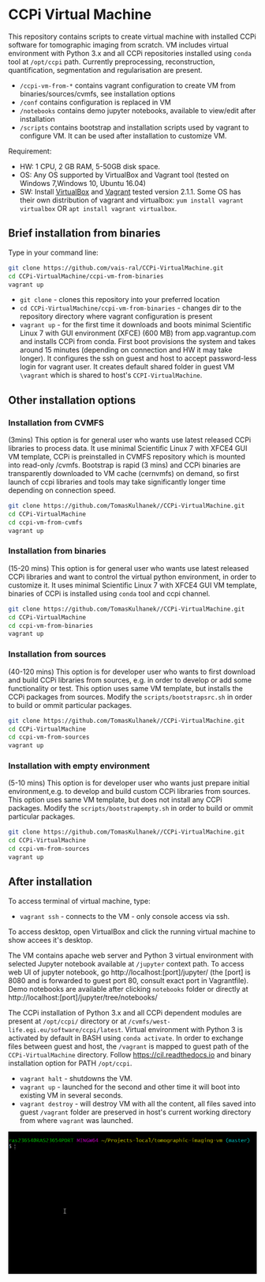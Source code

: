 # CCPi Virtual Machine
This repository contains scripts to create virtual machine with installed CCPi software for tomographic imaging from scratch. VM includes virtual environment with Python 3.x and all CCPi repositories installed using `conda` tool at `/opt/ccpi` path.
Currently preprocessing, reconstruction, quantification, segmentation and regularisation are present.
- `/ccpi-vm-from-*` contains vagrant configuration to create VM from binaries/sources/cvmfs, see installation options
-	`/conf` 	contains configuration is replaced in VM
- `/notebooks` contains demo jupyter notebooks, available to view/edit after installation
-	`/scripts` contains bootstrap and installation scripts used by vagrant to configure VM. It can be used after installation to customize VM.
 
Requirement: 
- HW: 1 CPU, 2 GB RAM, 5-50GB disk space.
- OS: Any OS supported by VirtualBox and Vagrant tool (tested on Windows 7,Windows 10, Ubuntu 16.04)
- SW: Install [VirtualBox](https://www.virtualbox.org/wiki/Downloads) and [Vagrant](https://www.vagrantup.com/downloads.html) tested version 2.1.1. Some OS has their own distribution of vagrant and virtualbox: `yum install vagrant virtualbox` OR `apt install vagrant virtualbox`.

## Brief installation from binaries

Type in your command line:

```bash
git clone https://github.com/vais-ral/CCPi-VirtualMachine.git
cd CCPi-VirtualMachine/ccpi-vm-from-binaries
vagrant up
```
- `git clone` - clones this repository into your preferred location 
- `cd CCPi-VirtualMachine/ccpi-vm-from-binaries` - changes dir to the repository directory where vagrant configuration is present
- `vagrant up` - for the first time it downloads and boots minimal Scientific Linux 7 with GUI environment (XFCE) (600 MB) from app.vagrantup.com and installs CCPi from conda. First boot provisions the system and takes around 15 minutes (depending on connection and HW it may take longer). It configures the ssh on guest and host to accept password-less login for vagrant user. It creates default shared folder in guest VM `\vagrant` which is shared to host's `CCPI-VirtualMachine`. 

## Other installation options

### Installation from CVMFS
(3mins)
This option is for general user who wants use latest released CCPi libraries to process data. It use minimal Scientific Linux 7 with XFCE4 GUI VM template, CCPi is preinstalled in CVMFS repository which is mounted into read-only /cvmfs. Bootstrap is rapid (3 mins) and CCPi binaries are transparently downloaded to VM cache (cernvmfs) on demand, so first launch of ccpi libraries and tools may take significantly longer time depending on connection speed.

```bash
git clone https://github.com/TomasKulhanek//CCPi-VirtualMachine.git
cd CCPi-VirtualMachine
cd ccpi-vm-from-cvmfs
vagrant up
```

### Installation from binaries
(15-20 mins)
This option is for general user who wants use latest released CCPi libraries and want to control the virtual python environment, in order to customize it. It uses minimal Scientific Linux 7 with XFCE4 GUI VM template, binaries of CCPi is installed using `conda` tool and ccpi channel.

```bash
git clone https://github.com/TomasKulhanek//CCPi-VirtualMachine.git
cd CCPi-VirtualMachine
cd ccpi-vm-from-binaries
vagrant up
```

### Installation from sources
(40-120 mins)
This option is for developer user who wants to first download and build CCPi libraries from sources, e.g. in order to develop or add some functionality or test. This option uses same VM template, but installs the CCPi packages from sources. Modify the `scripts/bootstrapsrc.sh` in order to build or ommit particular packages.
```bash
git clone https://github.com/TomasKulhanek//CCPi-VirtualMachine.git
cd CCPi-VirtualMachine
cd ccpi-vm-from-sources
vagrant up
```


### Installation with empty environment
(5-10 mins)
This option is for developer user who wants just prepare initial environment,e.g. to develop and  build custom CCPi libraries from sources. This option uses same VM template, but does not install any CCPi packages. Modify the `scripts/bootstrapempty.sh` in order to build or ommit particular packages.
```bash
git clone https://github.com/TomasKulhanek//CCPi-VirtualMachine.git
cd CCPi-VirtualMachine
cd ccpi-vm-from-sources
vagrant up
```

## After installation
To access terminal of virtual machine, type:
- `vagrant ssh` - connects to the VM - only console access via ssh.

To access desktop, open VirtualBox and click the running virtual machine to show accees it's desktop.

The VM contains apache web server and Python 3 virtual environment with selected Jupyter notebook available at `/jupyter` context path.
To access web UI of jupyter notebook, go http://localhost:[port]/jupyter/ (the [port] is 8080 and is forwarded to guest port 80, consult exact port in Vagrantfile). Demo notebooks are available after clicking `notebooks` folder or directly at http://localhost:[port]/jupyter/tree/notebooks/

The CCPi installation of Python 3.x and all CCPi dependent modules are present at `/opt/ccpi/` directory or at `/cvmfs/west-life.egi.eu/software/ccpi/latest`. Virtual environment with Python 3 is activated by default in BASH using `conda activate`. In order to exchange files between guest and host, the `/vagrant` is mapped to guest path of the `CCPi-VirtualMachine` directory. 
Follow https://cil.readthedocs.io and binary installation option for PATH `/opt/ccpi`.

- `vagrant halt` - shutdowns the VM.
- `vagrant up` - launched for the second and other time it will boot into existing VM in several seconds.
- `vagrant destroy` - will destroy VM with all the content, all files saved into guest `/vagrant` folder are preserved in host's current working directory from where `vagrant` was launched.

![Vagrant up screenshot](/vagrantupscreen.gif)
